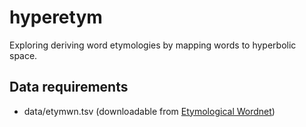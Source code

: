 # hyperetym
Exploring deriving word etymologies by mapping words to hyperbolic space.

## Data requirements
- data/etymwn.tsv (downloadable from [Etymological Wordnet](http://etym.org/))
